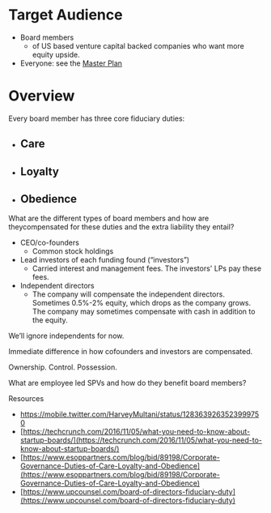 # Target Audience

-   Board members
    -   of US based venture capital backed companies who want more equity upside.
-   Everyone: see the  [Master Plan](https://harveymultani.substack.com/p/master-plan-employee-led-spvs)

# Overview

Every board member has three core fiduciary duties:
- Care
	 - 
 - Loyalty
	 -
 - Obedience
	 -  

What are the different types of board members and how are theycompensated for these duties and the extra liability they entail?
- CEO/co-founders
	- Common stock holdings
- Lead investors of each funding found (“investors”)
	- Carried interest and management fees.  The investors' LPs pay these fees.
- Independent directors
	- The company will compensate the independent directors. Sometimes 0.5%-2% equity, which drops as the company grows. The company may sometimes compensate with cash in addition to the equity.

We’ll ignore independents for now. 

Immediate difference in how cofounders and investors are compensated. 

Ownership. Control. Possession. 

What are employee led SPVs and how do they benefit board members?


Resources
- https://mobile.twitter.com/HarveyMultani/status/1283639263523999750
 - [https://techcrunch.com/2016/11/05/what-you-need-to-know-about-startup-boards/](https://techcrunch.com/2016/11/05/what-you-need-to-know-about-startup-boards/)
 - [https://www.esoppartners.com/blog/bid/89198/Corporate-Governance-Duties-of-Care-Loyalty-and-Obedience](https://www.esoppartners.com/blog/bid/89198/Corporate-Governance-Duties-of-Care-Loyalty-and-Obedience)
 - [https://www.upcounsel.com/board-of-directors-fiduciary-duty](https://www.upcounsel.com/board-of-directors-fiduciary-duty)

<!--stackedit_data:
eyJoaXN0b3J5IjpbMTQ1NjU3MzY2NCwtNjc4MjA4OTc3LC0yMT
IzNDgyMTcxLC0zMzg5Njk0NDZdfQ==
-->